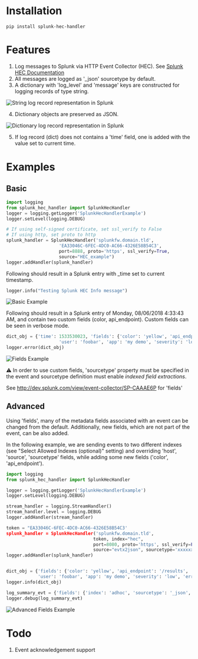 # Installation

```
pip install splunk-hec-handler
```

# Features
1. Log messages to Splunk via HTTP Event Collector (HEC).
See [Splunk HEC Documentation](http://docs.splunk.com/Documentation/Splunk/latest/Data/AboutHEC)
2. All messages are logged as '_json' sourcetype by default.
3. A dictionary with 'log_level' and 'message' keys are constructed for logging records of type string.

![String log record representation in Splunk](https://github.com/vavarachen/splunk_http_handler/blob/master/resources/str_record.png)

4. Dictionary objects are preserved as JSON.

![Dictionary log record representation in Splunk](https://github.com/vavarachen/splunk_http_handler/blob/master/resources/dict_record.png)

5. If log record (dict) does not contains a 'time' field,  one is added with the value set to current time.

# Examples

## Basic
```python
import logging
from splunk_hec_handler import SplunkHecHandler
logger = logging.getLogger('SplunkHecHandlerExample')
logger.setLevel(logging.DEBUG)

# If using self-signed certificate, set ssl_verify to False
# If using http, set proto to http
splunk_handler = SplunkHecHandler('splunkfw.domain.tld',
                    'EA33046C-6FEC-4DC0-AC66-4326E58B54C3',
                    port=8888, proto='https', ssl_verify=True,
                    source="HEC_example")
logger.addHandler(splunk_handler)
```

Following should result in a Splunk entry with _time set to current timestamp.

```python
logger.info("Testing Splunk HEC Info message")
```

![Basic Example](https://github.com/vavarachen/splunk_http_handler/blob/master/resources/basic_example.png)

Following should result in a Splunk entry of Monday, 08/06/2018 4:33:43 AM, and contain two
custom fields (color, api_endpoint).  Custom fields can be seen in verbose mode. 

```python
dict_obj = {'time': 1533530023, 'fields': {'color': 'yellow', 'api_endpoint': '/results'},
                    'user': 'foobar', 'app': 'my demo', 'severity': 'low', 'error codes': [1, 23, 34, 456]}
logger.error(dict_obj)
```

![Fields Example](https://github.com/vavarachen/splunk_http_handler/blob/master/resources/fields_example.png)

:warning: In order to use custom fields, 'sourcetype' property must be specified in the event 
and sourcetype definition must enable *indexed field extractions*.


See http://dev.splunk.com/view/event-collector/SP-CAAAE6P for 'fields'

## Advanced
Using 'fields', many of the metadata fields associated with an event can be changed from the default.  Additionally, new
fields, which are not part of the event, can be also added.

In the following example, we are sending events to two different indexes (see "Select Allowed Indexes (optional)" setting)
and overriding 'host', 'source', 'sourcetype' fields, while adding some new fields ('color', 'api_endpoint').

```python
import logging
from splunk_hec_handler import SplunkHecHandler

logger = logging.getLogger('SplunkHecHandlerExample')
logger.setLevel(logging.DEBUG)

stream_handler = logging.StreamHandler()
stream_handler.level = logging.DEBUG
logger.addHandler(stream_handler)

token = "EA33046C-6FEC-4DC0-AC66-4326E58B54C3'
splunk_handler = SplunkHecHandler('splunkfw.domain.tld',
                                 token, index="hec",
                                 port=8080, proto='https', ssl_verify=False
                                 source="evtx2json", sourcetype='xxxxxxxx_json')
logger.addHandler(splunk_handler)


dict_obj = {'fields': {'color': 'yellow', 'api_endpoint': '/results', 'host': 'app01', 'index':'hec'},
            'user': 'foobar', 'app': 'my demo', 'severity': 'low', 'error codes': [1, 23, 34, 456]}
logger.info(dict_obj)

log_summary_evt = {'fields': {'index': 'adhoc', 'sourcetype': '_json', 'source': 'adv_example'}, 'exit code': 0, 'events logged': 100}
logger.debug(log_summary_evt)
```

![Advanced Fields Example](https://github.com/vavarachen/splunk_http_handler/blob/master/resources/advanced_example.png)


# Todo
1. Event acknowledgement support

